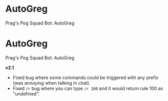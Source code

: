 # AutoGreg
Prag's Pog Squad Bot: AutoGreg

# AutoGreg
Prag's Pog Squad Bot: AutoGreg

**v2.1**
- Fixed bug where some commands could be triggered with any prefix (was annoying when talking in chat).
- Fixed `/r` bug where you can type `/r 100` and it would return rule 100 as "undefined".

